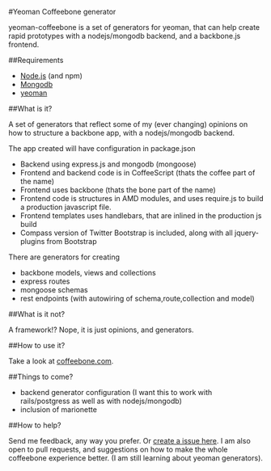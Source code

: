 #Yeoman Coffeebone generator

yeoman-coffeebone is a set of generators for yeoman, that can help create rapid prototypes with a nodejs/mongodb backend, and a backbone.js frontend.

##Requirements

- [Node.js](http://nodejs.org) (and npm)
- [Mongodb](http://www.mongodb.org)
- [yeoman](http://yeoman.io)

##What is it?

A set of generators that reflect some of my (ever changing) opinions on how to structure a backbone app, with a nodejs/mongodb backend.

The app created will have configuration in package.json

- Backend using express.js and mongodb (mongoose)
- Frontend and backend code is in CoffeeScript (thats the coffee part of the name)
- Frontend uses backbone (thats the bone part of the name)
- Frontend code is structures in AMD modules, and uses require.js to build a production javascript file.
- Frontend templates uses handlebars, that are inlined in the production js build
- Compass version of Twitter Bootstrap is included, along with all jquery-plugins from Bootstrap

There are generators for creating

- backbone models, views and collections
- express routes
- mongoose schemas
- rest endpoints (with autowiring of schema,route,collection and model)

##What is it not?

A framework!? Nope, it is just opinions, and generators.

##How to use it?

Take a look at [coffeebone.com](http://www.coffeebone.com).

##Things to come?

- backend generator configuration (I want this to work with rails/postgress as well as with nodejs/mongodb)
- inclusion of marionette

##How to help?

Send me feedback, any way you prefer. Or [create a issue here](https://github.com/clauswitt/yeoman-coffeebone/issues?state=open). I am also open to pull requests, and suggestions on how to make the whole coffeebone experience better. (I am still learning about yeoman generators).
